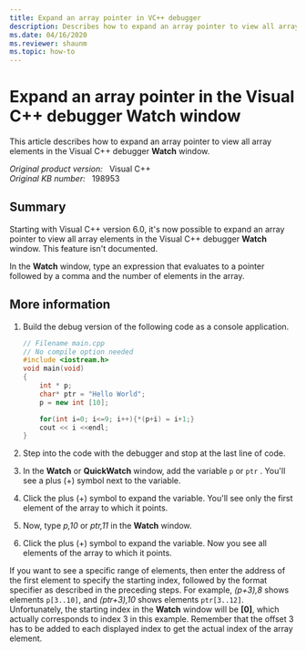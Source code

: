 ```yaml
---
title: Expand an array pointer in VC++ debugger
description: Describes how to expand an array pointer to view all array elements in the Visual C++ Debugger Watch window.
ms.date: 04/16/2020
ms.reviewer: shaunm
ms.topic: how-to
---
```

# Expand an array pointer in the Visual C++ debugger Watch window

This article describes how to expand an array pointer to view all array elements in the Visual C++ debugger **Watch** window.

_Original product version:_ &nbsp; Visual C++  
_Original KB number:_ &nbsp; 198953

## Summary

Starting with Visual C++ version 6.0, it's now possible to expand an array pointer to view all array elements in the Visual C++ debugger **Watch** window. This feature isn't documented.

In the **Watch** window, type an expression that evaluates to a pointer followed by a comma and the number of elements in the array.

## More information

1. Build the debug version of the following code as a console application.

    ```cpp
    // Filename main.cpp
    // No compile option needed
    #include <iostream.h>
    void main(void)
    {
        int * p;
        char* ptr = "Hello World";
        p = new int [10];

        for(int i=0; i<=9; i++){*(p+i) = i+1;}
        cout << i <<endl;
    }
    ```

2. Step into the code with the debugger and stop at the last line of code.
3. In the **Watch** or **QuickWatch** window, add the variable `p` or `ptr` . You'll see a plus (+) symbol next to the variable.
4. Click the plus (+) symbol to expand the variable. You'll see only the first element of the array to which it points.
5. Now, type *p,10* or *ptr,11* in the **Watch** window.
6. Click the plus (+) symbol to expand the variable. Now you see all elements of the array to which it points.

If you want to see a specific range of elements, then enter the address of the first element to specify the starting index, followed by the format specifier as described in the preceding steps. For example, *(p+3),8* shows elements `p[3..10]`, and *(ptr+3),10* shows elements `ptr[3..12]`. Unfortunately, the starting index in the **Watch** window will be **[0]**, which actually corresponds to index 3 in this example. Remember that the offset 3 has to be added to each displayed index to get the actual index of the array element.
